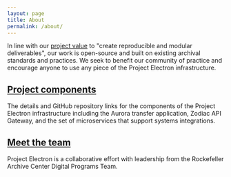 ```yaml
---
layout: page
title: About
permalink: /about/
---
```


In line with our [project value](/project-values/) to "create reproducible and modular deliverables", our work is open-source and built on existing archival standards and practices. We seek to benefit our community of practice and encourage anyone to use any piece of the Project Electron infrastructure.

## [Project components](/components/)
The details and GitHub repository links for the components of the Project Electron infrastructure including the Aurora transfer application, Zodiac API Gateway, and the set of microservices that support systems integrations.

## [Meet the team](/team/)
Project Electron is a collaborative effort with leadership from the Rockefeller Archive Center Digital Programs Team.
